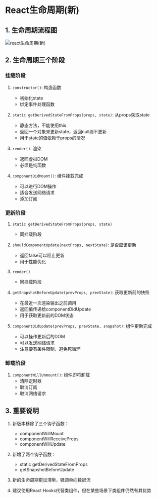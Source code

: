 # React生命周期(新)

## 1. 生命周期流程图
![react生命周期(新)](./images/react生命周期(新).png)

## 2. 生命周期三个阶段
### 挂载阶段
1. `constructor()`: 构造函数
   - 初始化state
   - 绑定事件处理函数

2. `static getDerivedStateFromProps(props, state)`: 从props获取state
   - 静态方法，不能使用this
   - 返回一个对象来更新state，返回null则不更新
   - 用于state的值依赖于props的情况

3. `render()`: 渲染
   - 返回虚拟DOM
   - 必须是纯函数

4. `componentDidMount()`: 组件挂载完成
   - 可以进行DOM操作
   - 适合发送网络请求
   - 添加订阅

### 更新阶段
1. `static getDerivedStateFromProps(props, state)`
   - 同挂载阶段

2. `shouldComponentUpdate(nextProps, nextState)`: 是否应该更新
   - 返回false可以阻止更新
   - 用于性能优化

3. `render()`
   - 同挂载阶段

4. `getSnapshotBeforeUpdate(prevProps, prevState)`: 获取更新前的快照
   - 在最近一次渲染输出之前调用
   - 返回值传递给componentDidUpdate
   - 用于获取更新前的DOM状态

5. `componentDidUpdate(prevProps, prevState, snapshot)`: 组件更新完成
   - 可以操作更新后的DOM
   - 可以发送网络请求
   - 注意要有条件限制，避免死循环

### 卸载阶段
1. `componentWillUnmount()`: 组件即将卸载
   - 清除定时器
   - 取消订阅
   - 取消网络请求

## 3. 重要说明
1. 新版本移除了三个钩子函数：
   - componentWillMount
   - componentWillReceiveProps
   - componentWillUpdate

2. 新增了两个钩子函数：
   - static getDerivedStateFromProps
   - getSnapshotBeforeUpdate

3. 新的生命周期更加清晰，强调单向数据流

4. 建议使用React Hooks代替类组件，但在某些场景下类组件仍然有其优势
